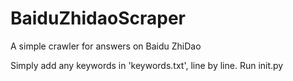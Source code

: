 # BaiduZhidaoScraper
A simple crawler for answers on Baidu ZhiDao

Simply add any keywords in 'keywords.txt', line by line.
Run init.py
